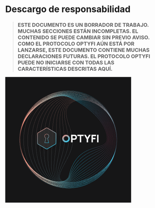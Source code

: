 # Descargo de responsabilidad

> ### ESTE DOCUMENTO ES UN BORRADOR DE TRABAJO. MUCHAS SECCIONES ESTÁN INCOMPLETAS. EL CONTENIDO SE PUEDE CAMBIAR SIN PREVIO AVISO. COMO EL PROTOCOLO OPTYFI AÚN ESTÁ POR LANZARSE, ESTE DOCUMENTO CONTIENE MUCHAS DECLARACIONES FUTURAS. EL PROTOCOLO OPTYFI PUEDE NO INICIARSE CON TODAS LAS CARACTERÍSTICAS DESCRITAS AQUÍ.

![](.gitbook/assets/twitter-profile-image.png)

